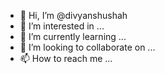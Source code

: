 - 👋 Hi, I’m @divyanshushah
- 👀 I’m interested in ...
- 🌱 I’m currently learning ...
- 💞️ I’m looking to collaborate on ...
- 📫 How to reach me ...

<!---
divyanshushah/divyanshushah is a ✨ special ✨ repository because its `README.md` (this file) appears on your GitHub profile.
You can click the Preview link to take a look at your changes.
--->
